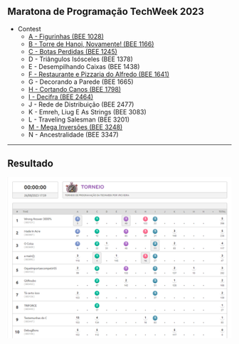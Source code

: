 ## Maratona de Programação TechWeek 2023

-   Contest
    -   [A - Figurinhas (BEE 1028)](https://github.com/tonhao-dev/Made-In-Acre/blob/main/beecrowd/1028/main.cpp)
    -   [B - Torre de Hanoi, Novamente! (BEE 1166)](https://github.com/tonhao-dev/Made-In-Acre/blob/main/beecrowd/1166/main.cpp)
    -   [C - Botas Perdidas (BEE 1245)](https://github.com/tonhao-dev/Made-In-Acre/blob/main/beecrowd/1245/main.cpp)
    -   D - Triângulos Isósceles (BEE 1378)
    -   E - Desempilhando Caixas (BEE 1438)
    -   [F - Restaurante e Pizzaria do Alfredo (BEE 1641)](https://github.com/tonhao-dev/Made-In-Acre/blob/main/beecrowd/1641/main.cpp)
    -   G - Decorando a Parede (BEE 1665)
    -   [H - Cortando Canos (BEE 1798)](https://github.com/tonhao-dev/Made-In-Acre/blob/main/beecrowd/1798/main.cpp)
    -   [I - Decifra (BEE 2464)](https://github.com/tonhao-dev/Made-In-Acre/blob/main/beecrowd/2464/main.cpp)
    -   J - Rede de Distribuição (BEE 2477)
    -   K - Emreh, Liug E As Strings (BEE 3083)
    -   L - Traveling Salesman (BEE 3201)
    -   [M - Mega Inversões (BEE 3248)](https://github.com/tonhao-dev/Made-In-Acre/blob/main/beecrowd/3248/main.cpp)
    -   N - Ancestralidade (BEE 3347)

---

## Resultado

![placar](resultado.png)
